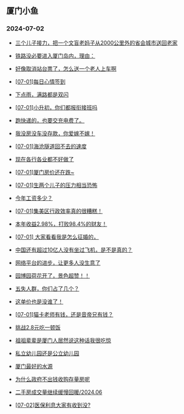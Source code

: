 ## 厦门小鱼 
### 2024-07-02

+ [三个儿子接力，把一个文盲老妈子从2000公里外的省会城市送回老家](http://bbs.xmfish.com/read-htm-tid-18212518.html)

+ [铁路没必要进入厦门岛内，理由：](http://bbs.xmfish.com/read-htm-tid-18212482.html)

+ [好像取消站台票了，怎么送一个老人上车啊](http://bbs.xmfish.com/read-htm-tid-18212534.html)

+ [[07-01]每日心情签到](http://bbs.xmfish.com/read-htm-tid-18212453.html)

+ [下点雨，满路都是双闪](http://bbs.xmfish.com/read-htm-tid-18212588.html)

+ [[07-01]小升初，你们都报衔接班吗](http://bbs.xmfish.com/read-htm-tid-18212577.html)

+ [跑快递的，也要交充电费了。](http://bbs.xmfish.com/read-htm-tid-18212500.html)

+ [我没房没车没存款，你爱嫁不嫁！](http://bbs.xmfish.com/read-htm-tid-18212678.html)

+ [[07-01]海沧隧道回不去的速度](http://bbs.xmfish.com/read-htm-tid-18212688.html)

+ [现在各行各业都不好做了](http://bbs.xmfish.com/read-htm-tid-18212736.html)

+ [[07-01]厦门房价还在跌~](http://bbs.xmfish.com/read-htm-tid-18212781.html)

+ [[07-01]生两个儿子的压力相当恐怖](http://bbs.xmfish.com/read-htm-tid-18212836.html)

+ [今年工资多少？](http://bbs.xmfish.com/read-htm-tid-18212783.html)

+ [[07-01]集美区行政效率真的很糟糕！](http://bbs.xmfish.com/read-htm-tid-18212904.html)

+ [本年收益2.98%，打败98.4%的财友！](http://bbs.xmfish.com/read-htm-tid-18212677.html)

+ [[07-01] 大家看看我是怎么征婚的，](http://bbs.xmfish.com/read-htm-tid-18212646.html)

+ [中国还有超过10亿人没有坐过飞机，是不是真的？](http://bbs.xmfish.com/read-htm-tid-18212594.html)

+ [网络平台的进步，让更多人没生意了](http://bbs.xmfish.com/read-htm-tid-18212874.html)

+ [园博园荷花开了，景色超赞！！](http://bbs.xmfish.com/read-htm-tid-18212714.html)

+ [五失人群，你们占了几个？](http://bbs.xmfish.com/read-htm-tid-18212937.html)

+ [这单价也是没谁了！](http://bbs.xmfish.com/read-htm-tid-18212853.html)

+ [[07-01]猫卡老师有钱，还是音帝兄有钱？](http://bbs.xmfish.com/read-htm-tid-18212882.html)

+ [挑战2.8元吃一顿饭](http://bbs.xmfish.com/read-htm-tid-18212870.html)

+ [祖祖辈辈是厦门人居然说这种话我很吃惊](http://bbs.xmfish.com/read-htm-tid-18212760.html)

+ [私立幼儿园还是公立幼儿园](http://bbs.xmfish.com/read-htm-tid-18212934.html)

+ [厦门最好的水源](http://bbs.xmfish.com/read-htm-tid-18212823.html)

+ [为什么政府不出钱收购存量房呢](http://bbs.xmfish.com/read-htm-tid-18213018.html)

+ [二手房成交量继续缓慢回暖/2024.06](http://bbs.xmfish.com/read-htm-tid-18212985.html)

+ [[07-02]医保利息大家有收到没?](http://bbs.xmfish.com/read-htm-tid-18213017.html)

